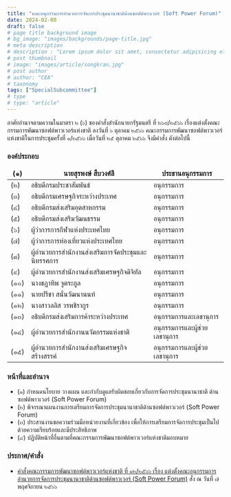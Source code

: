 ```yaml
---
title: "คณะอนุกรรมการอำนวยการจัดการประชุมนานาชาติด้านซอฟต์พาวเวอร์ (Soft Power Forum)"
date: 2024-02-08
draft: false
# page title background image
# bg_image: "images/backgrounds/page-title.jpg"
# meta description
# description : "Lorem ipsum dolor sit amet, consectetur adipisicing elit, sed do eiusmod tempor incididunt ut labore. dolore magna aliqua. Ut enim ad minim veniam, quis nostrud."
# post thumbnail
# image: "images/article/songkran.jpg"
# post author
# author: "CEA"
# taxonomy
tags: ["SpecialSubcommittee"]
# type
# type: "article"
---
```


<style>
  td, th { border: none!important; }
</style>

อาศัยอำนาจตามความในมาตรา ๒ (๖) ของคำสั่งสำนักนายกรัฐมนตรี ที่ ๒๖๘/๒๕๖๖ เรื่องแต่งตั้งคณะกรรมการพัฒนาซอฟต์พาวเวอร์แห่งชาติ ลงวันที่ ๖ ตุลาคม ๒๕๖๖ คณะกรรมการพัฒนาซอฟต์พาวเวอร์แห่งชาติในการประชุมครั้งที่ ๑/๒๕๖๖ เมื่อวันที่ ๒๕ ตุลาคม ๒๕๖๖ จึงมีคำสั่ง ดังต่อไปนี้

### องค์ประกอบ

| (๑) | นายสุรพงษ์ สืบวงศ์ลี | ประธานอนุกรรมการ |
| --- | --- | --- |
| (๒) | อธิบดีกรมประชาสัมพันธ์ | อนุกรรมการ |
| (๓) | อธิบดีกรมเศรษฐกิจระหว่างประเทศ | อนุกรรมการ |
| (๔) | อธิบดีกรมส่งเสริมอุตสาหกรรม | อนุกรรมการ |
| (๕) | อธิบดีกรมส่งเสริมวัฒนธรรม | อนุกรรมการ |
| (๖) | ผู้ว่าการการกีฬาแห่งประเทศไทย | อนุกรรมการ |
| (๗) | ผู้ว่าการการท่องเที่ยวแห่งประเทศไทย | อนุกรรมการ |
| (๘) | ผู้อำนวยการสำนักงานส่งเสริมการจัดประชุมและนิทรรศการ | อนุกรรมการ |
| (๙) | ผู้อำนวยการสำนักงานส่งเสริมเศรษฐกิจดิจิทัล | อนุกรรมการ |
| (๑๐) | นางชฎาทิพ จูตระกูล | อนุกรรมการ |
| (๑๑) | นายปรีชา สนั่นวัฒนานนท์ | อนุกรรมการ |
| (๑๒) | นางสาวลลิส วรพชิรากูร | อนุกรรมการ |
| (๑๓) | อธิบดีกรมส่งเสริมการค้าระหว่างประเทศ | อนุกรรมการและเลขานุการ |
| (๑๔) | ผู้อำนวยการสำนักงานนวัตกรรมแห่งชาติ| อนุกรรมการและผู้ช่วยเลขานุการ |
| (๑๕) | ผู้อำนวยการสำนักงานส่งเสริมเศรษฐกิจสร้างสรรค์ | อนุกรรมการและผู้ช่วยเลขานุการ |

### หน้าที่และอำนาจ

* (๑) กำหนดนโยบาย วางแผน และกำกับดูแลรับผิดชอบเกี่ยวกับการจัดการประชุมนานาชาติ ด้านซอฟต์พาวเวอร์ (Soft Power Forum)
* (๒) พิจารณาแผนงานการเตรียมการจัดการประชุมนานาชาติด้านซอฟต์พาวเวอร์ (Soft Power Forum)
* (๓) ประสานงานขอความร่วมมือหน่วยงานที่เกี่ยวข้อง เพื่อให้การเตรียมการจัดการประชุมเป็นไปด้วยความเรียบร้อยและมีประสิทธิภาพ
* (๔) ปฏิบัติหน้าที่อื่นตามที่คณะกรรมการพัฒนาซอฟต์พาวเวอร์แห่งชาติมอบหมาย

### ประกาศ/คำสั่ง

* [คำสั่งคณะกรรมการพัฒนาซอฟต์พาวเวอร์แห่งชาติ ที่ ๑๒/๒๕๖๖ เรื่อง แต่งตั้งคณะอนุกรรมการอำนวยการจัดการประชุมนานาชาติด้านซอฟต์พาวเวอร์ (Soft Power Forum)](</files/คำสั่งแต่งตั้งที่ 12-2566  คณะอนุฯ Soft Power Forum.pdf>) สั่ง ณ วันที่ ๗ พฤศจิกายน ๒๕๖๖

